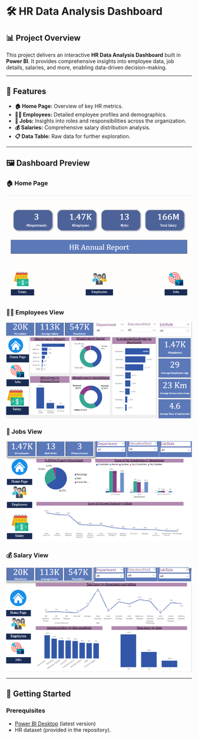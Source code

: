 # 🛠️ **HR Data Analysis Dashboard**  

## 📊 **Project Overview**  
This project delivers an interactive **HR Data Analysis Dashboard** built in **Power BI**. It provides comprehensive insights into employee data, job details, salaries, and more, enabling data-driven decision-making.  

---

## 🌟 **Features**  
- **🏠 Home Page:** Overview of key HR metrics.  
- **👩‍💼 Employees:** Detailed employee profiles and demographics.  
- **💼 Jobs:** Insights into roles and responsibilities across the organization.  
- **💰 Salaries:** Comprehensive salary distribution analysis.  
- **📋 Data Table:** Raw data for further exploration.  

---

## 🖼️ **Dashboard Preview**  

### **🏠 Home Page**  
![Home Page](home.PNG)  

### **👩‍💼 Employees View**  
![Employees View](employee.PNG)  

### **💼 Jobs View**  
![Jobs View](jobs.PNG)  

### **💰 Salary View**  
![Salary View](salary.PNG)  


---

## 🚀 **Getting Started**  

### **Prerequisites**  
- [Power BI Desktop](https://powerbi.microsoft.com/desktop/) (latest version)  
- HR dataset (provided in the repository).  

